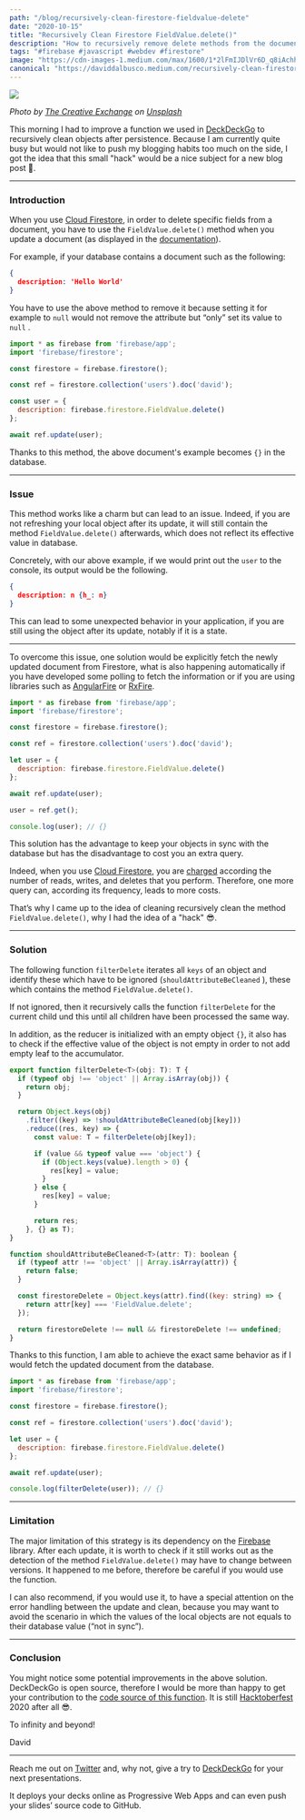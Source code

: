 ```yaml
---
path: "/blog/recursively-clean-firestore-fieldvalue-delete"
date: "2020-10-15"
title: "Recursively Clean Firestore FieldValue.delete()"
description: "How to recursively remove delete methods from the document's object you just updated and have in memory."
tags: "#firebase #javascript #webdev #firestore"
image: "https://cdn-images-1.medium.com/max/1600/1*2lFmIJDlVr6D_q8iAchhxw.jpeg"
canonical: "https://daviddalbusco.medium.com/recursively-clean-firestore-fieldvalue-delete-60b7dff00bf4"
---
```


![](https://cdn-images-1.medium.com/max/1600/1*2lFmIJDlVr6D_q8iAchhxw.jpeg)

*Photo by [The Creative Exchange](https://unsplash.com/@thecreative_exchange?utm_source=unsplash&utm_medium=referral&utm_content=creditCopyText) on [Unsplash](https://unsplash.com/?utm_source=unsplash&utm_medium=referral&utm_content=creditCopyText)*

This morning I had to improve a function we used in [DeckDeckGo](https://deckdeckgo.com) to recursively clean objects after persistence. Because I am currently quite busy but would not like to push my blogging habits too much on the side, I got the idea that this small "hack" would be a nice subject for a new blog post 🤗.

*****

### Introduction

When you use [Cloud Firestore](https://firebase.google.com/docs/firestore/), in order to delete specific fields from a document, you have to use the `FieldValue.delete()` method when you update a document (as displayed in the [documentation](https://firebase.google.com/docs/firestore/manage-data/delete-data)).

For example, if your database contains a document such as the following:

```json
{
  description: 'Hello World'
}
```

You have to use the above method to remove it because setting it for example to `null` would not remove the attribute but “only” set its value to `null` .

```javascript
import * as firebase from 'firebase/app';
import 'firebase/firestore';

const firestore = firebase.firestore();

const ref = firestore.collection('users').doc('david');

const user = {
  description: firebase.firestore.FieldValue.delete()
};

await ref.update(user);
```

Thanks to this method, the above document's example becomes `{}` in the database.

*****

### Issue

This method works like a charm but can lead to an issue. Indeed, if you are not refreshing your local object after its update, it will still contain the method `FieldValue.delete()` afterwards, which does not reflect its effective value in database.

Concretely, with our above example, if we would print out the `user` to the console, its output would be the following.

```json
{
  description: n {h_: n}
}
```

This can lead to some unexpected behavior in your application, if you are still using the object after its update, notably if it is a state.

*****

To overcome this issue, one solution would be explicitly fetch the newly updated document from Firestore, what is also happening automatically if you have developed some polling to fetch the information or if you are using libraries such as [AngularFire](https://github.com/angular/angularfire) or [RxFire](https://github.com/firebase/firebase-js-sdk/tree/master/packages/rxfire).

```javascript
import * as firebase from 'firebase/app';
import 'firebase/firestore';

const firestore = firebase.firestore();

const ref = firestore.collection('users').doc('david');

let user = {
  description: firebase.firestore.FieldValue.delete()
};

await ref.update(user);

user = ref.get();

console.log(user); // {}
```

This solution has the advantage to keep your objects in sync with the database but has the disadvantage to cost you an extra query.

Indeed, when you use [Cloud Firestore](https://firebase.google.com/docs/firestore/), you are [charged](https://cloud.google.com/firestore/pricing) according the number of reads, writes, and deletes that you perform. Therefore, one more query can, according its frequency, leads to more costs.

That’s why I came up to the idea of cleaning recursively clean the method `FieldValue.delete()`, why I had the idea of a "hack" 😎.

*****

### Solution

The following function `filterDelete` iterates all `keys` of an object and identify these which have to be ignored (`shouldAttributeBeCleaned` ), these which contains the method `FieldValue.delete()`.

If not ignored, then it recursively calls the function `filterDelete` for the current child und this until all children have been processed the same way.

In addition, as the reducer is initialized with an empty object `{}`, it also has to check if the effective value of the object is not empty in order to not add empty leaf to the accumulator.

```javascript
export function filterDelete<T>(obj: T): T {
  if (typeof obj !== 'object' || Array.isArray(obj)) {
    return obj;
  }

  return Object.keys(obj)
    .filter((key) => !shouldAttributeBeCleaned(obj[key]))
    .reduce((res, key) => {
      const value: T = filterDelete(obj[key]);

      if (value && typeof value === 'object') {
        if (Object.keys(value).length > 0) {
          res[key] = value;
        }
      } else {
        res[key] = value;
      }

      return res;
    }, {} as T);
}

function shouldAttributeBeCleaned<T>(attr: T): boolean {
  if (typeof attr !== 'object' || Array.isArray(attr)) {
    return false;
  }

  const firestoreDelete = Object.keys(attr).find((key: string) => {
    return attr[key] === 'FieldValue.delete';
  });

  return firestoreDelete !== null && firestoreDelete !== undefined;
}
```

Thanks to this function, I am able to achieve the exact same behavior as if I would fetch the updated document from the database.

```javascript
import * as firebase from 'firebase/app';
import 'firebase/firestore';

const firestore = firebase.firestore();

const ref = firestore.collection('users').doc('david');

let user = {
  description: firebase.firestore.FieldValue.delete()
};

await ref.update(user);

console.log(filterDelete(user)); // {}
```

*****

### Limitation

The major limitation of this strategy is its dependency on the [Firebase](https://github.com/firebase/firebase-js-sdk) library. After each update, it is worth to check if it still works out as the detection of the method `FieldValue.delete()` may have to change between versions. It happened to me before, therefore be careful if you would use the function.

I can also recommend, if you would use it, to have a special attention on the error handling between the update and clean, because you may want to avoid the scenario in which the values of the local objects are not equals to their database value (“not in sync”).

*****

### Conclusion

You might notice some potential improvements in the above solution. DeckDeckGo is open source, therefore I would be more than happy to get your contribution to the [code source of this function](https://github.com/deckgo/deckdeckgo/blob/master/studio/src/app/utils/editor/firestore.utils.tsx). It is still [Hacktoberfest](https://hacktoberfest.digitalocean.com/) 2020 after all 😎.

To infinity and beyond!

David

*****

Reach me out on [Twitter](https://twitter.com/daviddalbusco) and, why not, give a try to [DeckDeckGo](https://deckdeckgo.com/) for your next presentations.

It deploys your decks online as Progressive Web Apps and can even push your slides’ source code to GitHub.
